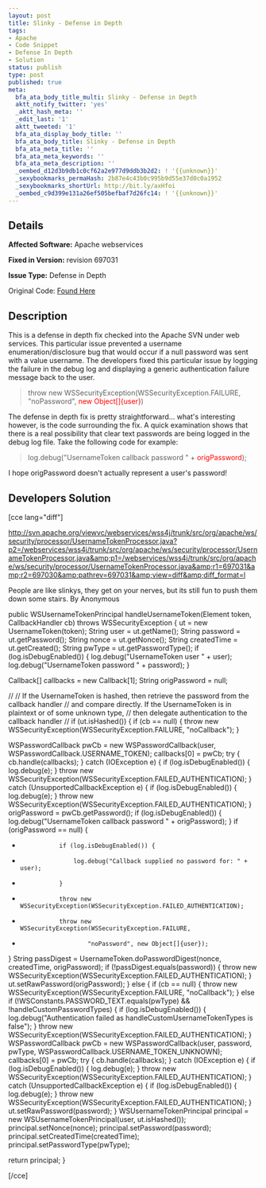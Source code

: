 ```yaml
---
layout: post
title: Slinky - Defense in Depth
tags:
- Apache
- Code Snippet
- Defense In Depth
- Solution
status: publish
type: post
published: true
meta:
  bfa_ata_body_title_multi: Slinky - Defense in Depth
  aktt_notify_twitter: 'yes'
  _aktt_hash_meta: ''
  _edit_last: '1'
  aktt_tweeted: '1'
  bfa_ata_display_body_title: ''
  bfa_ata_body_title: Slinky - Defense in Depth
  bfa_ata_meta_title: ''
  bfa_ata_meta_keywords: ''
  bfa_ata_meta_description: ''
  _oembed_d12d3b9db1c0cf62a2e977d9ddb3b2d2: ! '{{unknown}}'
  _sexybookmarks_permaHash: 2b87e4c43b0c995b9d55e37d0c0a1952
  _sexybookmarks_shortUrl: http://bit.ly/axHfoi
  _oembed_c9d399e131a26ef505befbaf7d26fc14: ! '{{unknown}}'
---
```

## Details
__Affected Software:__ Apache webservices

__Fixed in Version:__  revision 697031

__Issue Type:__ Defense in Depth

Original Code: <a title="Slinky" href="http://spotthevuln.com/2010/03/slinky/" target="_blank">Found Here</a>
## Description
<div>

This is a defense in depth fix checked into the Apache SVN under web services.  This particular issue prevented a username enumeration/disclosure bug that would occur if a null password was sent with a value username.  The developers fixed this particular issue by logging the failure in the debug log and displaying a generic authentication failure message back to the user.
<blockquote>throw new WSSecurityException(WSSecurityException.FAILURE,
"noPassword", <span style="color: #ff0000;">new Object[]{user}</span>)</blockquote>
The defense in depth fix is pretty straightforward… what's interesting however, is the code surrounding the fix.  A quick examination shows that there is a real possibility that clear text passwords are being logged in the debug log file.  Take the following code for example:
<blockquote>log.debug("UsernameToken callback password " + <span style="color: #ff0000;">origPassword</span>);</blockquote>
I hope origPassword doesn't actually represent a user's password!

</div>
<h2>Developers Solution</h2>
[cce lang="diff"]

http://svn.apache.org/viewvc/webservices/wss4j/trunk/src/org/apache/ws/security/processor/UsernameTokenProcessor.java?p2=/webservices/wss4j/trunk/src/org/apache/ws/security/processor/UsernameTokenProcessor.java&amp;p1=/webservices/wss4j/trunk/src/org/apache/ws/security/processor/UsernameTokenProcessor.java&amp;r1=697031&amp;r2=697030&amp;pathrev=697031&amp;view=diff&amp;diff_format=l

People are like slinkys, they get on your nerves, but its still fun to push them down some stairs.
By Anonymous

public WSUsernameTokenPrincipal handleUsernameToken(Element token, CallbackHandler cb)
throws WSSecurityException {
ut = new UsernameToken(token);
String user = ut.getName();
String password = ut.getPassword();
String nonce = ut.getNonce();
String createdTime = ut.getCreated();
String pwType = ut.getPasswordType();
if (log.isDebugEnabled()) {
log.debug("UsernameToken user " + user);
log.debug("UsernameToken password " + password);
}

Callback[] callbacks = new Callback[1];
String origPassword = null;

//
// If the UsernameToken is hashed, then retrieve the password from the callback handler
// and compare directly. If the UsernameToken is in plaintext or of some unknown type,
// then delegate authentication to the callback handler
//
if (ut.isHashed()) {
if (cb == null) {
throw new WSSecurityException(WSSecurityException.FAILURE, "noCallback");
}

WSPasswordCallback pwCb = new WSPasswordCallback(user, WSPasswordCallback.USERNAME_TOKEN);
callbacks[0] = pwCb;
try {
cb.handle(callbacks);
} catch (IOException e) {
if (log.isDebugEnabled()) {
log.debug(e);
}
throw new WSSecurityException(WSSecurityException.FAILED_AUTHENTICATION);
} catch (UnsupportedCallbackException e) {
if (log.isDebugEnabled()) {
log.debug(e);
}
throw new WSSecurityException(WSSecurityException.FAILED_AUTHENTICATION);
}
origPassword = pwCb.getPassword();
if (log.isDebugEnabled()) {
log.debug("UsernameToken callback password " + origPassword);
}
if (origPassword == null) {
+                if (log.isDebugEnabled()) {
+                    log.debug("Callback supplied no password for: " + user);
+                }
+                throw new WSSecurityException(WSSecurityException.FAILED_AUTHENTICATION);

-                throw new WSSecurityException(WSSecurityException.FAILURE,
-                        "noPassword", new Object[]{user});
}
String passDigest = UsernameToken.doPasswordDigest(nonce, createdTime, origPassword);
if (!passDigest.equals(password)) {
throw new WSSecurityException(WSSecurityException.FAILED_AUTHENTICATION);
}
ut.setRawPassword(origPassword);
} else {
if (cb == null) {
throw new WSSecurityException(WSSecurityException.FAILURE, "noCallback");
} else if (!WSConstants.PASSWORD_TEXT.equals(pwType) &amp;&amp; !handleCustomPasswordTypes) {
if (log.isDebugEnabled()) {
log.debug("Authentication failed as handleCustomUsernameTokenTypes is false");
}
throw new WSSecurityException(WSSecurityException.FAILED_AUTHENTICATION);
}
WSPasswordCallback pwCb = new WSPasswordCallback(user, password,
pwType, WSPasswordCallback.USERNAME_TOKEN_UNKNOWN);
callbacks[0] = pwCb;
try {
cb.handle(callbacks);
} catch (IOException e) {
if (log.isDebugEnabled()) {
log.debug(e);
}
throw new WSSecurityException(WSSecurityException.FAILED_AUTHENTICATION);
} catch (UnsupportedCallbackException e) {
if (log.isDebugEnabled()) {
log.debug(e);
}
throw new WSSecurityException(WSSecurityException.FAILED_AUTHENTICATION);
}
ut.setRawPassword(password);
}
WSUsernameTokenPrincipal principal = new WSUsernameTokenPrincipal(user, ut.isHashed());
principal.setNonce(nonce);
principal.setPassword(password);
principal.setCreatedTime(createdTime);
principal.setPasswordType(pwType);

return principal;
}

[/cce] 
